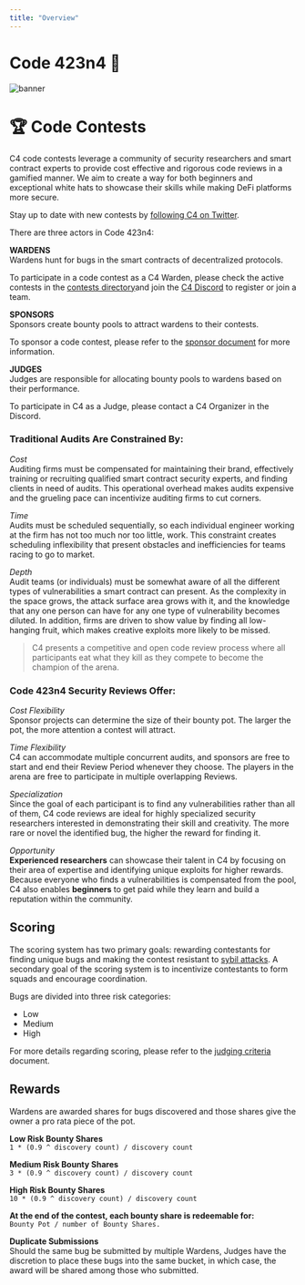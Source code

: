 ```yaml
---
title: "Overview"
---
```


# Code 423n4 :wolf:	
![banner](images/c4-logo.png)
# :trophy: Code Contests
C4 code contests leverage a community of security researchers and smart contract experts to provide cost effective and rigorous code reviews in a gamified manner. We aim to create a way for both beginners and exceptional white hats to showcase their skills while making DeFi platforms more secure.

Stay up to date with new contests by [following C4 on Twitter](https://twitter.com/code423n4).

There are three actors in Code 423n4:

**WARDENS**  
Wardens hunt for bugs in the smart contracts of decentralized protocols.  
  
To participate in a code contest as a C4 Warden, please check the active contests in the [contests directory](contests/README.md)and join the [C4 Discord](https://discord.gg/EY5dvm3evD) to register or join a team. 
  
**SPONSORS**  
Sponsors create bounty pools to attract wardens to their contests.  
  
To sponsor a code contest, please refer to the [sponsor document](SPONSOR_INFO.md) for more information.
  
**JUDGES**  
Judges are responsible for allocating bounty pools to wardens based on their performance.  

To participate in C4 as a Judge, please contact a C4 Organizer in the Discord.
  
### Traditional Audits Are Constrained By:
*Cost*  
Auditing firms must be compensated for maintaining their brand, effectively training or recruiting qualified smart contract security experts, and finding clients in need of audits. This operational overhead makes audits expensive and the grueling pace can incentivize auditing firms to cut corners.

*Time*  
Audits must be scheduled sequentially, so each individual engineer working at the firm has not too much nor too little, work. This constraint creates scheduling inflexibility that present obstacles and inefficiencies for teams racing to go to market.

*Depth*  
Audit teams (or individuals) must be somewhat aware of all the different types of vulnerabilities a smart contract can present. As the complexity in the space grows, the attack surface area grows with it, and the knowledge that any one person can have for any one type of vulnerability becomes diluted. In addition, firms are driven to show value by finding all low-hanging fruit, which makes creative exploits more likely to be missed.

> C4 presents a competitive and open code review process where all participants eat what they kill as they compete to become the champion of the arena.

### Code 423n4 Security Reviews Offer:
*Cost Flexibility*  
Sponsor projects can determine the size of their bounty pot. The larger the pot, the more attention a contest will attract.

*Time Flexibility*  
C4 can accommodate multiple concurrent audits, and sponsors are free to start and end their Review Period whenever they choose. The players in the arena are free to participate in multiple overlapping Reviews.

*Specialization*  
Since the goal of each participant is to find any vulnerabilities rather than all of them, C4 code reviews are ideal for highly specialized security researchers interested in demonstrating their skill and creativity. The more rare or novel the identified bug, the higher the reward for finding it.

*Opportunity*  
**Experienced researchers** can showcase their talent in C4 by focusing on their area of expertise and identifying unique exploits for higher rewards. Because everyone who finds a vulnerabilities is compensated from the pool, C4 also enables **beginners** to get paid while they learn and build a reputation within the community.

## Scoring
The scoring system has two primary goals: rewarding contestants for finding unique bugs and making the contest resistant to [sybil attacks](https://en.wikipedia.org/wiki/Sybil_attack). A secondary goal of the scoring system is to incentivize contestants to form squads and encourage coordination.

Bugs are divided into three risk categories:   
- Low
- Medium
- High

For more details regarding scoring, please refer to the [judging criteria](JUDGING_CRITERIA.md) document.

## Rewards  
Wardens are awarded shares for bugs discovered and those shares give the owner a pro rata piece of the pot.  
  
**Low Risk Bounty Shares**    
`1 * (0.9 ^ discovery count) / discovery count`  
  
**Medium Risk Bounty Shares**    
`3 * (0.9 ^ discovery count) / discovery count`  
  
**High Risk Bounty Shares**    
`10 * (0.9 ^ discovery count) / discovery count`
  
**At the end of the contest, each bounty share is redeemable for:**     
`Bounty Pot / number of Bounty Shares.`

**Duplicate Submissions**    
Should the same bug be submitted by multiple Wardens, Judges have the discretion to place these bugs into the same bucket, in which case, the award will be shared among those who submitted.

